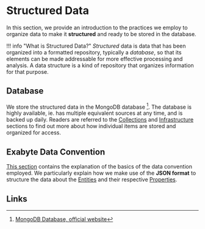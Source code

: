 # Structured Data

In this section, we provide an introduction to the practices we employ to organize data to make it **structured** and ready to be stored in the database.

!!! info "What is Structured Data?"
    *Structured* data is data that has been organized into a formatted repository, typically a *database*, so that its elements can be made addressable for more effective processing and analysis. A data structure is a kind of repository that organizes information for that purpose.

## Database

We store the structured data in the MongoDB database [^1]. The database is highly available, ie. has multiple equivalent sources at any time, and is backed up daily. Readers are referred to the [Collections](../accounts/collections.md) and [Infrastructure](../infrastructure/overview.md) sections to find out more about how individual items are stored and organized for access.  

## Exabyte Data Convention

[This section](convention.md) contains the explanation of the basics of the data convention employed. We particularly explain how we make use of the **JSON format** to structure the data about the [Entities](../entities-general/overview.md) and their respective [Properties](../properties/overview.md).

## Links

[^1]: [MongoDB Database, official website](https://www.mongodb.com/)
